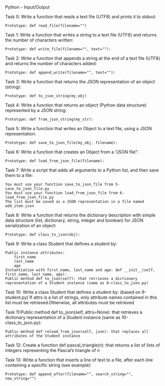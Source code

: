 Python - Input/Output 

Task 0: Write a function that reads a text file (UTF8) and prints it to stdout:

    Prototype: def read_file(filename="")

Task 1: Write a function that writes a string to a text file (UTF8) and returns the number of characters written:

    Prototype: def write_file(filename="", text=""):

Task 2: Write a function that appends a string at the end of a text file (UTF8) and returns the number of characters added:

    Prototype: def append_write(filename="", text=""):


Task 3: Write a function that returns the JSON representation of an object (string):

    Prototype: def to_json_string(my_obj)

Task 4: Write a function that returns an object (Python data structure) represented by a JSON string:

    Prototype: def from_json_string(my_str):

Task 5: Write a function that writes an Object to a text file, using a JSON representation:

    Prototype: def save_to_json_file(my_obj, filename):

Task 6: Write a function that creates an Object from a “JSON file”:

    Prototype: def load_from_json_file(filename):

Task 7: Write a script that adds all arguments to a Python list, and then save them to a file:

    You must use your function save_to_json_file from 5-save_to_json_file.py
    You must use your function load_from_json_file from 6-load_from_json_file.py
    The list must be saved as a JSON representation in a file named add_item.json

Task 8: Write a function that returns the dictionary description with simple data structure (list, dictionary, string, integer and boolean) for JSON serialization of an object:

    Prototype: def class_to_json(obj):

Task 9: Write a class Student that defines a student by:

    Public instance attributes:
        first_name
        last_name
        age
    Instantiation with first_name, last_name and age: def __init__(self, first_name, last_name, age):
    Public method def to_json(self): that retrieves a dictionary representation of a Student instance (same as 8-class_to_json.py)

Task 10: Write a class Student that defines a student by: (based on 9-student.py)
    If attrs is a list of strings, only attribute names contained in this list must be retrieved.Otherwise, all attributes must be retrieved

Task 11:Public method def to_json(self, attrs=None): that retrieves a dictionary representation of a Student instance (same as 10-class_to_json.py):

    Public method def reload_from_json(self, json): that replaces all attributes of the Student instance

Task 12: Create a function def pascal_triangle(n): that returns a list of lists of integers representing the Pascal’s triangle of n

Task 13: Write a function that inserts a line of text to a file, after each line containing a specific string (see example):

    Prototype: def append_after(filename="", search_string="", new_string="")